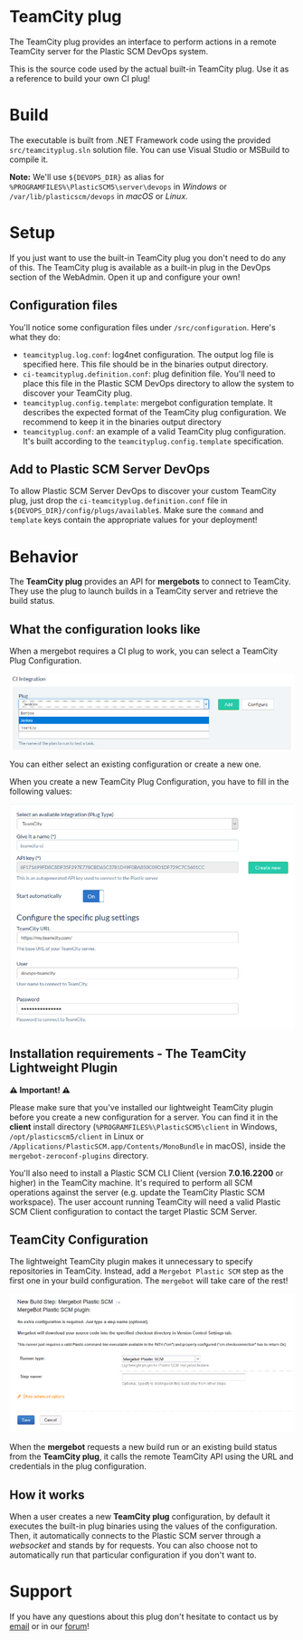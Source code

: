 # TeamCity plug

The TeamCity plug provides an interface to perform actions in a remote TeamCity
server for the Plastic SCM DevOps system.

This is the source code used by the actual built-in TeamCity plug. Use it as a reference
to build your own CI plug!

# Build
The executable is built from .NET Framework code using the provided `src/teamcityplug.sln`
solution file. You can use Visual Studio or MSBuild to compile it.

**Note:** We'll use `${DEVOPS_DIR}` as alias for `%PROGRAMFILES%\PlasticSCM5\server\devops`
in *Windows* or `/var/lib/plasticscm/devops` in *macOS* or *Linux*.

# Setup
If you just want to use the built-in TeamCity plug you don't need to do any of this.
The TeamCity plug is available as a built-in plug in the DevOps section of the WebAdmin.
Open it up and configure your own!

## Configuration files
You'll notice some configuration files under `/src/configuration`. Here's what they do:
* `teamcityplug.log.conf`: log4net configuration. The output log file is specified here. This file should be in the binaries output directory.
* `ci-teamcityplug.definition.conf`: plug definition file. You'll need to place this file in the Plastic SCM DevOps directory to allow the system to discover your TeamCity plug.
* `teamcityplug.config.template`: mergebot configuration template. It describes the expected format of the TeamCity plug configuration. We recommend to keep it in the binaries output directory
* `teamcityplug.conf`: an example of a valid TeamCity plug configuration. It's built according to the `teamcityplug.config.template` specification.

## Add to Plastic SCM Server DevOps
To allow Plastic SCM Server DevOps to discover your custom TeamCity plug, just drop 
the `ci-teamcityplug.definition.conf` file in `${DEVOPS_DIR}/config/plugs/available$`.
Make sure the `command` and `template` keys contain the appropriate values for
your deployment!

# Behavior
The **TeamCity plug** provides an API for **mergebots** to connect to TeamCity.
They use the plug to launch builds in a TeamCity server and retrieve the build status.

## What the configuration looks like
When a mergebot requires a CI plug to work, you can select a TeamCity Plug Configuration.

<p align="center">
  <img alt="CI plug select" src="https://raw.githubusercontent.com/PlasticSCM/teamcityplug/master/doc/img/ci-plug-select.png" />
</p>

You can either select an existing configuration or create a new one.

When you create a new TeamCity Plug Configuration, you have to fill in the following values:

<p align="center">
  <img alt="teamcityplug configuration example"
       src="https://raw.githubusercontent.com/PlasticSCM/teamcityplug/master/doc/img/configuration-example.png" />
</p>

## Installation requirements - The TeamCity Lightweight Plugin
**⚠️ Important! ⚠️**

Please make sure that you've installed our lightweight TeamCity plugin before you create
a new configuration for a server. You can find it in the **client** install
directory (`%PROGRAMFILES%\PlasticSCM5\client` in Windows, `/opt/plasticscm5/client`
in Linux or `/Applications/PlasticSCM.app/Contents/MonoBundle` in macOS),
inside the `mergebot-zeroconf-plugins` directory.

You'll also need to install a Plastic SCM CLI Client (version **7.0.16.2200** or higher)
in the TeamCity machine. It's required to perform all SCM operations against the server
(e.g. update the TeamCity Plastic SCM workspace). The user account running TeamCity will need
a valid Plastic SCM Client configuration to contact the target Plastic SCM Server.

## TeamCity Configuration
The lightweight TeamCity plugin makes it unnecessary to specify repositories in TeamCity.
Instead, add a `Mergebot Plastic SCM` step as the first one in your build configuration.
The `mergebot` will take care of the rest!

<p align="center">
  <img alt="Project configuration"
       src="https://raw.githubusercontent.com/PlasticSCM/teamcityplug/master/doc/img/project-configuration.png" />
</p>

When the **mergebot** requests a new build run or an existing build status
from the **TeamCity plug**, it calls the remote TeamCity API using the URL and
credentials in the plug configuration.

## How it works

When a user creates a new **TeamCity plug** configuration, by default it executes
the built-in plug binaries using the values of the configuration. Then, it automatically
connects to the Plastic SCM server through a *websocket* and stands by for requests.
You can also choose not to automatically run that particular configuration if you don't want to.

# Support
If you have any questions about this plug don't hesitate to contact us by
[email](support@codicesoftware.com) or in our [forum](http://www.plasticscm.net)!
